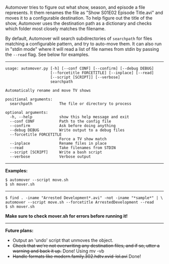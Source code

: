 Automover tries to figure out what show, season, and episode a file represents. It them renames the file as "Show S01E02 Episode Title.avi" and moves it to a configurable destination. To help figure out the title of the show, Automover uses the destination path as a dictionary and checks which folder most closely matches the filename.

By default, Automover will search subdirectories of `searchpath` for files matching a configurable pattern, and try to auto-move them. It can also run in "stdin mode" where it will read a list of file names from stdin by passing the `--read` flag. See below for examples. 

---

    usage: automover.py [-h] [--conf CONF] [--confirm] [--debug DEBUG]
                        [--forcetitle FORCETITLE] [--inplace] [--read]
                        [--script [SCRIPT]] [--verbose]
                        searchpath
    
    Automatically rename and move TV shows
    
    positional arguments:
      searchpath            The file or directory to process
    
    optional arguments:
      -h, --help            show this help message and exit
      --conf CONF           Path to the config file
      --confirm             Ask before doing anything
      --debug DEBUG         Write output to a debug files
      --forcetitle FORCETITLE
                            Force a TV show match
      --inplace             Rename files in place
      --read                Take filenames from STDIN
      --script [SCRIPT]     Write a bash script
      --verbose             Verbose output

---

**Examples:**

    $ automover --script move.sh
    $ sh mover.sh
---
    $ find . -iname "Arrested Development*.avi" -not -iname "*sample*" | \
    automover --script move.sh --forcetitle ArrestedDevelopment --read
    $ sh mover.sh

**Make sure to check mover.sh for errors before running it!**

---

**Future plans:**

* Output an 'undo' script that unmoves the object.
* ~~Check that we're not overwriting any destination files, and if so, utter a warning and back it up.~~ Done! Using mv -vb
* ~~Handle formats like modern.family.302.hdtv.xvid-lol.avi~~ Done!
